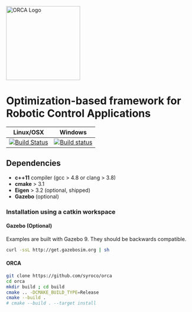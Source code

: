 <img src="docs/source/_static/orca-b.png?raw=true" alt="ORCA Logo" width="200">

# Optimization-based framework for Robotic Control Applications

| Linux/OSX        | Windows  |
| ------------- |:-------------:|
| [![Build Status](https://travis-ci.org/syroco/orca.svg?branch=master)](https://travis-ci.org/syroco/orca)     | [![Build status](https://ci.appveyor.com/api/projects/status/vq4jxmcqmtjgom1x/branch/master?svg=true)](https://ci.appveyor.com/project/ahoarau/orca/branch/master) |

## Dependencies

* **c++11** compiler (gcc > 4.8 or clang > 3.8)
* **cmake** > 3.1
* **Eigen** > 3.2 (optional, shipped)
* **Gazebo** (optional)

### Installation using a catkin workspace

#### Gazebo (Optional)

Examples are built with Gazebo 9. They should be backwards compatible.

```bash
curl -ssL http://get.gazebosim.org | sh
```
#### ORCA
```bash
git clone https://github.com/syroco/orca
cd orca
mkdir build ; cd build
cmake .. -DCMAKE_BUILD_TYPE=Release
cmake --build .
# cmake --build . --target install
```
